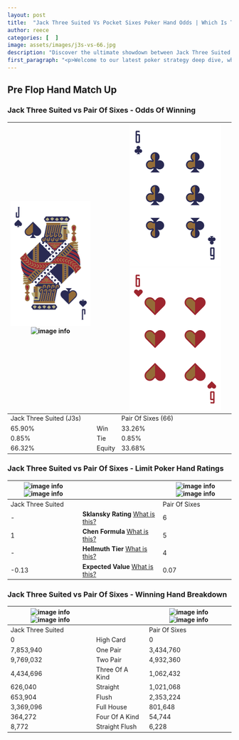 ```yaml
---
layout: post
title:  "Jack Three Suited Vs Pocket Sixes Poker Hand Odds | Which Is The Better Hand In Poker? A Complete Guide"
author: reece
categories: [  ]
image: assets/images/j3s-vs-66.jpg
description: "Discover the ultimate showdown between Jack Three Suited and Pair Of Sixes in poker! Uncover the odds, strategies, and scenarios where one hand triumphs over the other. Get ready to up your poker game with this thrilling analysis."
first_paragraph: "<p>Welcome to our latest poker strategy deep dive, where we're pitting two distinct hands against each other in a high-stakes showdown: Jack Three Suited vs Pair Of Sixes.</p><p>In the dynamic world of poker, every decision counts, and knowing which hand holds the upper hand is key to your success at the table.</p><p>In this article, we'll dissect these two hands, explore the scenarios where one dominates the other, and equip you with the knowledge to make strategic choices that can tip the odds in your favor.</p><p>Get ready to unravel the intriguing dynamics of these poker hands and elevate your game to new heights.</p>"
---
```




[comment]: # (sp0)

## Pre Flop Hand Match Up

<div class="table hand-ratings" markdown="1"> 



### Jack Three Suited vs Pair Of Sixes - Odds Of Winning


    
| ![image info](assets/images/hand1/j.png) ![image info](assets/images/hand1/3s.png) |  | ![image info](assets/images/hand2/6.png) ![image info](assets/images/hand2/6o.png) |
| -------- | -------- | -------- |
| Jack Three Suited (J3s) |  | Pair Of Sixes (66) |
| 65.90% | Win | 33.26% |
| 0.85% | Tie | 0.85% |
| 66.32% | Equity | 33.68% |




[comment]: # (sp1)



### Jack Three Suited vs Pair Of Sixes - Limit Poker Hand Ratings


    
| ![image info](https://www.riverpairs.com/assets/images/hand1/j.png) ![image info](https://www.riverpairs.com/assets/images/hand1/3s.png) |  | ![image info](https://www.riverpairs.com/assets/images/hand2/6.png) ![image info](https://www.riverpairs.com/assets/images/hand2/6o.png) |
| -------- | -------- | -------- |
| Jack Three Suited |  | Pair Of Sixes |
| - | **Sklansky Rating** [What is this?](/sklansky-rating-explained) | 6 |
| 1 | **Chen Formula** [What is this?](/chen-formula-explained) | 5 |
| - | **Hellmuth Tier** [What is this?](/Hellmuth-tier-explained) | 4 |
| -0.13 | **Expected Value** [What is this?](/expected-value-explained) | 0.07 |




[comment]: # (sp2)



### Jack Three Suited vs Pair Of Sixes - Winning Hand Breakdown


    
| ![image info](https://www.riverpairs.com/assets/images/hand1/j.png) ![image info](https://www.riverpairs.com/assets/images/hand1/3s.png) |  | ![image info](https://www.riverpairs.com/assets/images/hand2/6.png) ![image info](https://www.riverpairs.com/assets/images/hand2/6o.png) |
| -------- | -------- | -------- |
| Jack Three Suited |  | Pair Of Sixes |
| 0 | High Card | 0 |
| 7,853,940 | One Pair | 3,434,760 |
| 9,769,032 | Two Pair | 4,932,360 |
| 4,434,696 | Three Of A Kind | 1,062,432 |
| 626,040 | Straight | 1,021,068 |
| 653,904 | Flush | 2,353,224 |
| 3,369,096 | Full House | 801,648 |
| 364,272 | Four Of A Kind | 54,744 |
| 8,772 | Straight Flush | 6,228 |




[comment]: # (sp3)



</div>

[comment]: # (sp4)



[comment]: # (sp5)

